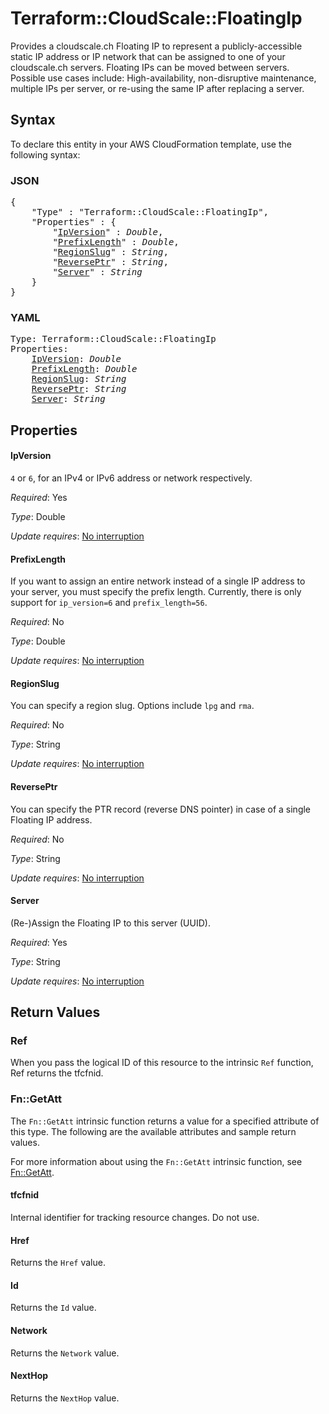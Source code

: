 # Terraform::CloudScale::FloatingIp

Provides a cloudscale.ch Floating IP to represent a publicly-accessible static IP address or IP network that can be assigned to one of your cloudscale.ch servers. Floating IPs can be moved between servers. Possible use cases include: High-availability, non-disruptive maintenance, multiple IPs per server, or re-using the same IP after replacing a server.

## Syntax

To declare this entity in your AWS CloudFormation template, use the following syntax:

### JSON

<pre>
{
    "Type" : "Terraform::CloudScale::FloatingIp",
    "Properties" : {
        "<a href="#ipversion" title="IpVersion">IpVersion</a>" : <i>Double</i>,
        "<a href="#prefixlength" title="PrefixLength">PrefixLength</a>" : <i>Double</i>,
        "<a href="#regionslug" title="RegionSlug">RegionSlug</a>" : <i>String</i>,
        "<a href="#reverseptr" title="ReversePtr">ReversePtr</a>" : <i>String</i>,
        "<a href="#server" title="Server">Server</a>" : <i>String</i>
    }
}
</pre>

### YAML

<pre>
Type: Terraform::CloudScale::FloatingIp
Properties:
    <a href="#ipversion" title="IpVersion">IpVersion</a>: <i>Double</i>
    <a href="#prefixlength" title="PrefixLength">PrefixLength</a>: <i>Double</i>
    <a href="#regionslug" title="RegionSlug">RegionSlug</a>: <i>String</i>
    <a href="#reverseptr" title="ReversePtr">ReversePtr</a>: <i>String</i>
    <a href="#server" title="Server">Server</a>: <i>String</i>
</pre>

## Properties

#### IpVersion

`4` or `6`, for an IPv4 or IPv6 address or network respectively.

_Required_: Yes

_Type_: Double

_Update requires_: [No interruption](https://docs.aws.amazon.com/AWSCloudFormation/latest/UserGuide/using-cfn-updating-stacks-update-behaviors.html#update-no-interrupt)

#### PrefixLength

If you want to assign an entire network instead of a single IP address to your server, you must specify the prefix length. Currently, there is only support for `ip_version=6` and `prefix_length=56`.

_Required_: No

_Type_: Double

_Update requires_: [No interruption](https://docs.aws.amazon.com/AWSCloudFormation/latest/UserGuide/using-cfn-updating-stacks-update-behaviors.html#update-no-interrupt)

#### RegionSlug

You can specify a region slug. Options include `lpg` and `rma`.

_Required_: No

_Type_: String

_Update requires_: [No interruption](https://docs.aws.amazon.com/AWSCloudFormation/latest/UserGuide/using-cfn-updating-stacks-update-behaviors.html#update-no-interrupt)

#### ReversePtr

You can specify the PTR record (reverse DNS pointer) in case of a single Floating IP address.

_Required_: No

_Type_: String

_Update requires_: [No interruption](https://docs.aws.amazon.com/AWSCloudFormation/latest/UserGuide/using-cfn-updating-stacks-update-behaviors.html#update-no-interrupt)

#### Server

(Re-)Assign the Floating IP to this server (UUID).

_Required_: Yes

_Type_: String

_Update requires_: [No interruption](https://docs.aws.amazon.com/AWSCloudFormation/latest/UserGuide/using-cfn-updating-stacks-update-behaviors.html#update-no-interrupt)

## Return Values

### Ref

When you pass the logical ID of this resource to the intrinsic `Ref` function, Ref returns the tfcfnid.

### Fn::GetAtt

The `Fn::GetAtt` intrinsic function returns a value for a specified attribute of this type. The following are the available attributes and sample return values.

For more information about using the `Fn::GetAtt` intrinsic function, see [Fn::GetAtt](https://docs.aws.amazon.com/AWSCloudFormation/latest/UserGuide/intrinsic-function-reference-getatt.html).

#### tfcfnid

Internal identifier for tracking resource changes. Do not use.

#### Href

Returns the <code>Href</code> value.

#### Id

Returns the <code>Id</code> value.

#### Network

Returns the <code>Network</code> value.

#### NextHop

Returns the <code>NextHop</code> value.

